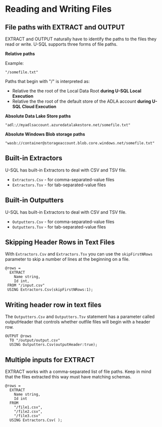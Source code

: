 # Reading and Writing Files

## File paths with EXTRACT and OUTPUT

EXTRACT and OUTPUT naturally have to identify the paths to the files they read or write. U-SQL supports three forms of file paths.

**Relative paths**

Example:

`"/somefile.txt"`

Paths that begin with "/" is interpreted as:

* Relative the the root of the Local Data Root **during U-SQL Local Execution**
* Relative the the root of the default store of the ADLA account **during U-SQL Cloud Execution** 

**Absolute Data Lake Store paths**

`"adl://myadlsaccount.azuredatalakestore.net/somefile.txt"`

**Absolute Windows Blob storage paths**

`"wasb://container@storageaccount.blob.core.windows.net/somefile.txt"`

## Built-in Extractors

U-SQL has built-in Extractors to deal with CSV and TSV file.

* `Extractors.Csv` - for comma-separated-value files
* `Extractors.Tsv` - for tab-separated-value files

## Built-in Outputters

U-SQL has built-in Extractors to deal with CSV and TSV file.

* `Outputters.Csv` - for comma-separated-value files
* `Outputters.Tsv` - for tab-separated-value files

## Skipping Header Rows in Text Files

With `Extractors.Csv` and `Extractors.Tsv` you can use the `skipFirstNRows` parameter to skip a number of lines at the beginning on a file.

```
@rows =
  EXTRACT
    Name string,
    Id int,
 FROM "/input.csv"
 USING Extractors.Csv(skipFirstNRows:1);
```

## Writing header row in text files

The `Outputters.Csv` and `Outputters.Tsv` statement has a parameter called outputHeader that controls whether outfile files will begin with a header row.

```
OUTPUT @rows
  TO "/output/output.csv"
  USING Outputters.Csv(outputHeader:true);
```

## Multiple inputs for EXTRACT

EXTRACT works with a comma-separated list of file paths. Keep in mind that the files extracted this way must have matching schemas.

```
@rows =
  EXTRACT 
    Name string, 
    Id int
  FROM
    "/file1.csv",
    "/file2.csv",
    "/file3.csv"
  USING Extractors.Csv( );
```

## 



